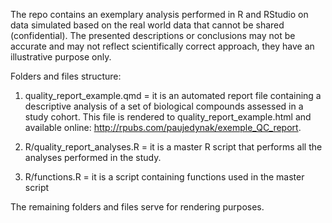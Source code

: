 The repo contains an exemplary analysis performed in R and RStudio on data simulated based on the real world data that cannot be shared (confidential). The presented descriptions or conclusions may not be accurate and may not reflect scientifically correct approach, they have an illustrative purpose only.

Folders and files structure:    

1) quality_report_example.qmd = it is an automated report file containing a descriptive analysis of a set of biological compounds assessed in a study cohort. This file is rendered to quality_report_example.html and available online: http://rpubs.com/paujedynak/exemple_QC_report.    

2) R/quality_report_analyses.R = it is a master R script that performs all the analyses performed in the study.

3) R/functions.R = it is a script containing functions used in the master script

The remaining folders and files serve for rendering purposes.

